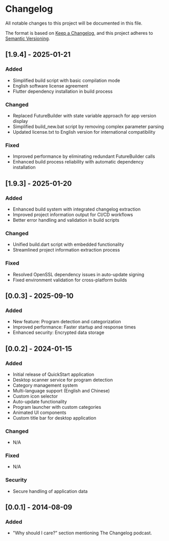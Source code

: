 # Changelog

All notable changes to this project will be documented in this file.

The format is based on [Keep a Changelog](https://keepachangelog.com/en/1.0.0/),
and this project adheres to [Semantic Versioning](https://semver.org/spec/v2.0.0.html).

## [1.9.4] - 2025-01-21

### Added
- Simplified build script with basic compilation mode
- English software license agreement
- Flutter dependency installation in build process

### Changed
- Replaced FutureBuilder with state variable approach for app version display
- Simplified build_new.bat script by removing complex parameter parsing
- Updated license.txt to English version for international compatibility

### Fixed
- Improved performance by eliminating redundant FutureBuilder calls
- Enhanced build process reliability with automatic dependency installation

## [1.9.3] - 2025-01-20

### Added
- Enhanced build system with integrated changelog extraction
- Improved project information output for CI/CD workflows
- Better error handling and validation in build scripts

### Changed
- Unified build.dart script with embedded functionality
- Streamlined project information extraction process

### Fixed
- Resolved OpenSSL dependency issues in auto-update signing
- Fixed environment validation for cross-platform builds

## [0.0.3] - 2025-09-10

### Added
- New feature: Program detection and categorization
- Improved performance: Faster startup and response times
- Enhanced security: Encrypted data storage

## [0.0.2] - 2024-01-15

### Added
- Initial release of QuickStart application
- Desktop scanner service for program detection
- Category management system
- Multi-language support (English and Chinese)
- Custom icon selector
- Auto-update functionality
- Program launcher with custom categories
- Animated UI components
- Custom title bar for desktop application

### Changed
- N/A

### Fixed
- N/A

### Security
- Secure handling of application data

## [0.0.1] - 2014-08-09

### Added

- "Why should I care?" section mentioning The Changelog podcast.
